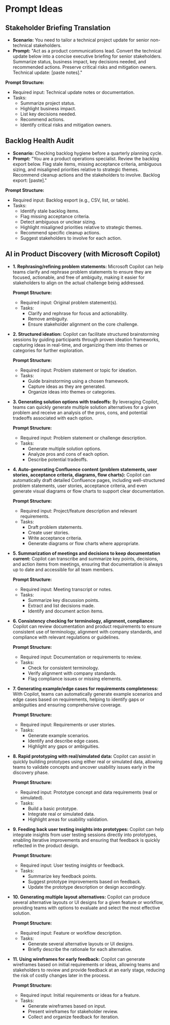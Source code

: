 # Prompt Ideas 


## Stakeholder Briefing Translation
- **Scenario:** You need to tailor a technical project update for senior non-technical stakeholders.
- **Prompt:** "Act as a product communications lead. Convert the technical update below into a concise executive briefing for senior stakeholders. Summarize status, business impact, key decisions needed, and recommended actions. Preserve critical risks and mitigation owners. Technical update: [paste notes]."

**Prompt Structure:**
- Required input: Technical update notes or documentation.
- Tasks:
  - Summarize project status.
  - Highlight business impact.
  - List key decisions needed.
  - Recommend actions.
  - Identify critical risks and mitigation owners.

## Backlog Health Audit
- **Scenario:** Checking backlog hygiene before a quarterly planning cycle.
- **Prompt:** "You are a product operations specialist. Review the backlog export below. Flag stale items, missing acceptance criteria, ambiguous sizing, and misaligned priorities relative to strategic themes. Recommend cleanup actions and the stakeholders to involve. Backlog export: [paste]."

**Prompt Structure:**
- Required input: Backlog export (e.g., CSV, list, or table).
- Tasks:
  - Identify stale backlog items.
  - Flag missing acceptance criteria.
  - Detect ambiguous or unclear sizing.
  - Highlight misaligned priorities relative to strategic themes.
  - Recommend specific cleanup actions.
  - Suggest stakeholders to involve for each action.


## AI in Product Discovery (with Microsoft Copilot)

- **1. Rephrasing/refining problem statements:** Microsoft Copilot can help teams clarify and rephrase problem statements to ensure they are focused, actionable, and free of ambiguity, making it easier for stakeholders to align on the actual challenge being addressed.

  **Prompt Structure:**
  - Required input: Original problem statement(s).
  - Tasks:
    - Clarify and rephrase for focus and actionability.
    - Remove ambiguity.
    - Ensure stakeholder alignment on the core challenge.

- **2. Structured ideation:** Copilot can facilitate structured brainstorming sessions by guiding participants through proven ideation frameworks, capturing ideas in real-time, and organizing them into themes or categories for further exploration.

  **Prompt Structure:**
  - Required input: Problem statement or topic for ideation.
  - Tasks:
    - Guide brainstorming using a chosen framework.
    - Capture ideas as they are generated.
    - Organize ideas into themes or categories.

- **3. Generating solution options with tradeoffs:** By leveraging Copilot, teams can quickly generate multiple solution alternatives for a given problem and receive an analysis of the pros, cons, and potential tradeoffs associated with each option.

  **Prompt Structure:**
  - Required input: Problem statement or challenge description.
  - Tasks:
    - Generate multiple solution options.
    - Analyze pros and cons of each option.
    - Describe potential tradeoffs.

- **4. Auto-generating Confluence content (problem statements, user stories, acceptance criteria, diagrams, flow charts):** Copilot can automatically draft detailed Confluence pages, including well-structured problem statements, user stories, acceptance criteria, and even generate visual diagrams or flow charts to support clear documentation.

  **Prompt Structure:**
  - Required input: Project/feature description and relevant requirements.
  - Tasks:
    - Draft problem statements.
    - Create user stories.
    - Write acceptance criteria.
    - Generate diagrams or flow charts where appropriate.

- **5. Summarization of meetings and decisions to keep documentation current:** Copilot can transcribe and summarize key points, decisions, and action items from meetings, ensuring that documentation is always up to date and accessible for all team members.

  **Prompt Structure:**
  - Required input: Meeting transcript or notes.
  - Tasks:
    - Summarize key discussion points.
    - Extract and list decisions made.
    - Identify and document action items.

- **6. Consistency checking for terminology, alignment, compliance:** Copilot can review documentation and product requirements to ensure consistent use of terminology, alignment with company standards, and compliance with relevant regulations or guidelines.

  **Prompt Structure:**
  - Required input: Documentation or requirements to review.
  - Tasks:
    - Check for consistent terminology.
    - Verify alignment with company standards.
    - Flag compliance issues or missing elements.

- **7. Generating example/edge cases for requirements completeness:** With Copilot, teams can automatically generate example scenarios and edge cases based on requirements, helping to identify gaps or ambiguities and ensuring comprehensive coverage.

  **Prompt Structure:**
  - Required input: Requirements or user stories.
  - Tasks:
    - Generate example scenarios.
    - Identify and describe edge cases.
    - Highlight any gaps or ambiguities.

- **8. Rapid prototyping with real/simulated data:** Copilot can assist in quickly building prototypes using either real or simulated data, allowing teams to validate concepts and uncover usability issues early in the discovery phase.

  **Prompt Structure:**
  - Required input: Prototype concept and data requirements (real or simulated).
  - Tasks:
    - Build a basic prototype.
    - Integrate real or simulated data.
    - Highlight areas for usability validation.

- **9. Feeding back user testing insights into prototypes:** Copilot can help integrate insights from user testing sessions directly into prototypes, enabling iterative improvements and ensuring that feedback is quickly reflected in the product design.

  **Prompt Structure:**
  - Required input: User testing insights or feedback.
  - Tasks:
    - Summarize key feedback points.
    - Suggest prototype improvements based on feedback.
    - Update the prototype description or design accordingly.

- **10. Generating multiple layout alternatives:** Copilot can produce several alternative layouts or UI designs for a given feature or workflow, providing teams with options to evaluate and select the most effective solution.

  **Prompt Structure:**
  - Required input: Feature or workflow description.
  - Tasks:
    - Generate several alternative layouts or UI designs.
    - Briefly describe the rationale for each alternative.

- **11. Using wireframes for early feedback:** Copilot can generate wireframes based on initial requirements or ideas, allowing teams and stakeholders to review and provide feedback at an early stage, reducing the risk of costly changes later in the process.

  **Prompt Structure:**
  - Required input: Initial requirements or ideas for a feature.
  - Tasks:
    - Generate wireframes based on input.
    - Present wireframes for stakeholder review.
    - Collect and organize feedback for iteration.

